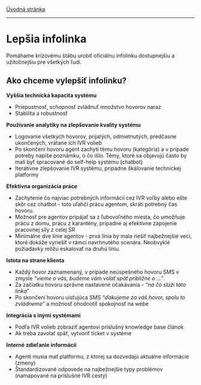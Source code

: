 [Úvodná stránka](../)

***
# Lepšia infolinka

Pomáhame krízovému štábu urobiť oficiálnu infolinku dostupnejšiu a užitočnejšiu pre všetkých ľudí.

## Ako chceme vylepšiť infolinku?

**Vyššia technická kapacita systému**
* Priepustnosť, schopnosť zvládnuť množstvo hovorov naraz
* Stabilita a robustnosť

**Používanie analytiky na zlepšovanie kvality systému**
* Logovanie všetkých hovorov, prijatých, odmietnutých, predčasne ukončených, vrátane ich IVR volieb
* Po skončení hovoru agent zachytí tému hovoru (kategória) a v prípade potreby napíše poznámku, o čo išlo. Témy, ktoré sa objavujú často by mali byť spracované do self-help systému (chatbot)
* Iteratívne zlepšovanie IVR systému, prípadne škálovanie technickej platformy

**Efektívna organizácia práce**
* Zachytenie čo najviac potrebných informácií cez IVR voľby alebo ešte skôr cez chatbot - toto uľahčí prácu agentom, skráti potrebný čas hovoru.
* Možnosť pre agentov pripájať sa z ľubovoľného miesta, čo umožňuje prácu z domu, prácu z karantény, prípadne aj efektívne zapojenie pracovnej sily z celej SR
* Minimálne dve línie agentov - prvá línia by mala riešiť najbežnejšie veci, ktoré dokáže vyriešiť v rámci navrhnutého scenára. Neobvyklé požiadavky môžu eskalovať na druhú líniu.

**Istota na strane klienta**
* Každý hovor zaznamenaný, v prípade neúspešného hovoru SMS v zmysle _“vieme o vás, budeme vám volať späť približne o ...”_.
* Za začiatku hovoru správne nastavené očakávania - _“na čo slúži táto linka”_
* Po skončení hovoru uisťujúca SMS _“ďakujeme za váš hovor, spolu to zvládneme”_ a možnosť ohodnotiť spokojnosť na webe

**Integrácia s inými systémami**
* Podľa IVR volieb zobraziť agentovi príslušný knowledge base článok
* Ak treba zavolať späť, vytvoriť ticket v systéme

**Interné zdieľanie informácií**
* Agenti musia mať platformu, z ktorej sa dozvedajú aktuálne informácie (zmeny)
* Štandardizované odpovede na najbežnejšie typy problémov (namapované na príslušné IVR cesty)
